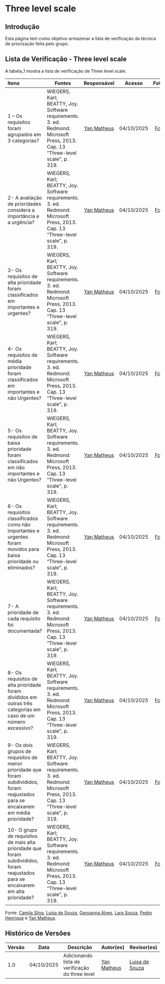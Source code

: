 # Three level scale

## Introdução

Esta página tem como objetivo armazenar a lista de verificação da técnica de priorização feita pelo grupo.

## Lista de Verificação - Three level scale

A tabela_1 mostra a lista de verificação de Three level scale.

| Itens                                                                                                                                 | Fontes                                                                                                                         |                   Responsável                    |   Acesso   |                    Fotos                     |
| :------------------------------------------------------------------------------------------------------------------------------------ | ------------------------------------------------------------------------------------------------------------------------------ | :----------------------------------------------: | :--------: | :------------------------------------------: |
| 1 – Os requisitos foram agrupados em 3 categorias?                                                                                    | WIEGERS, Karl; BEATTY, Joy. Software requirements. 3. ed. Redmond: Microsoft Press, 2013. Cap. 13 “Three-level scale”, p. 319. | [Yan Matheus](https://github.com/Yanmatheus0812) | 04/10/2025 | [Foto](https://i.postimg.cc/qqj6D9Sb/1.png)  |
| 2- A avaliação de prioridades considera a importância e a urgência?                                                                   | WIEGERS, Karl; BEATTY, Joy. Software requirements. 3. ed. Redmond: Microsoft Press, 2013. Cap. 13 “Three-level scale”, p. 319. | [Yan Matheus](https://github.com/Yanmatheus0812) | 04/10/2025 | [Foto](https://i.postimg.cc/sxwGHtqH/2.png)  |
| 3- Os requisitos de alta prioridade foram classificados em importantes e urgentes?                                                    | WIEGERS, Karl; BEATTY, Joy. Software requirements. 3. ed. Redmond: Microsoft Press, 2013. Cap. 13 “Three-level scale”, p. 319. | [Yan Matheus](https://github.com/Yanmatheus0812) | 04/10/2025 | [Foto](https://i.postimg.cc/Fz9JZ9WM/3.png)  |
| 4- Os requisitos de média prioridade foram classificados em importantes e não Urgentes?                                               | WIEGERS, Karl; BEATTY, Joy. Software requirements. 3. ed. Redmond: Microsoft Press, 2013. Cap. 13 “Three-level scale”, p. 319. | [Yan Matheus](https://github.com/Yanmatheus0812) | 04/10/2025 | [Foto](https://i.postimg.cc/nrHQkHRW/4.png)  |
| 5- Os requisitos de baixa prioridade foram classificados em não importantes e não Urgentes?                                           | WIEGERS, Karl; BEATTY, Joy. Software requirements. 3. ed. Redmond: Microsoft Press, 2013. Cap. 13 “Three-level scale”, p. 319. | [Yan Matheus](https://github.com/Yanmatheus0812) | 04/10/2025 | [Foto](https://i.postimg.cc/D02bg2jC/5.png)  |
| 6- Os requisitos classificados como não importantes e urgentes foram movidos para baixa prioridade ou eliminados?                     | WIEGERS, Karl; BEATTY, Joy. Software requirements. 3. ed. Redmond: Microsoft Press, 2013. Cap. 13 “Three-level scale”, p. 319. | [Yan Matheus](https://github.com/Yanmatheus0812) | 04/10/2025 | [Foto](https://i.postimg.cc/fyw0Kw2Y/6.png)  |
| 7- A prioridade de cada requisito foi documentada?                                                                                    | WIEGERS, Karl; BEATTY, Joy. Software requirements. 3. ed. Redmond: Microsoft Press, 2013. Cap. 13 “Three-level scale”, p. 319. | [Yan Matheus](https://github.com/Yanmatheus0812) | 04/10/2025 | [Foto](https://i.postimg.cc/qqkCLkbG/7.png)  |
| 8- Os requisitos de alta prioridade foram divididos em outras três categorias em caso de um número excessivo?                         | WIEGERS, Karl; BEATTY, Joy. Software requirements. 3. ed. Redmond: Microsoft Press, 2013. Cap. 13 “Three-level scale”, p. 319. | [Yan Matheus](https://github.com/Yanmatheus0812) | 04/10/2025 | [Foto](https://i.postimg.cc/qqkCLkbb/8.png)  |
| 9- Os dois grupos de requisitos de menor prioridade que foram subdivididos, foram reajustados para se encaixarem em média prioridade? | WIEGERS, Karl; BEATTY, Joy. Software requirements. 3. ed. Redmond: Microsoft Press, 2013. Cap. 13 “Three-level scale”, p. 319. | [Yan Matheus](https://github.com/Yanmatheus0812) | 04/10/2025 | [Foto](https://i.postimg.cc/T1RW9R79/9.png)  |
| 10- O grupo de requisitos de mais alta prioridade que foram subdivididos, foram reajustados para se encaixarem em alta prioridade?    | WIEGERS, Karl; BEATTY, Joy. Software requirements. 3. ed. Redmond: Microsoft Press, 2013. Cap. 13 “Three-level scale”, p. 319. | [Yan Matheus](https://github.com/Yanmatheus0812) | 04/10/2025 | [Foto](https://i.postimg.cc/k4NbKVcD/10.png) |

Fonte: [Camila Silva](https://github.com/CamilaSilvaC), [Luísa de Souza](https://github.com/luisa12ll), [Geovanna Alves](https://github.com/GeovannaUmbelino), [Lara Souza](https://github.com/mel14-hub), [Pedro Henrique](https://github.com/pedrohpsantos) e [Yan Matheus](https://github.com/Yanmatheus0812).

## Histórico de Versões

| Versão | Data       | Descrição                                       | Autor(es)                                        | Revisor(es)                                    |
| ------ | ---------- | ----------------------------------------------- | ------------------------------------------------ | ---------------------------------------------- |
| 1.0    | 04/10/2025 | Adicionando lista de verificação do three level | [Yan Matheus](https://github.com/Yanmatheus0812) | [Luisa de Souza](https://github.com/Luisa12ll) |
